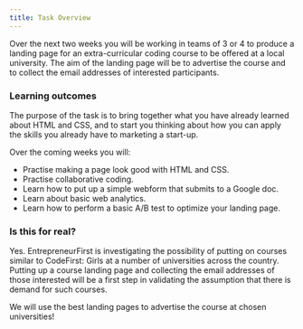```yaml
---
title: Task Overview
---
```


Over the next two weeks you will be working in teams of 3 or 4 to produce a landing page for an extra-curricular coding course to be offered at a local university. The aim of the landing page will be to advertise the course and to collect the email addresses of interested participants.

### Learning outcomes

The purpose of the task is to bring together what you have already learned about HTML and CSS, and to start you thinking about how you can apply the skills you already have to marketing a start-up.

Over the coming weeks you will:

* Practise making a page look good with HTML and CSS.
* Practise collaborative coding.
* Learn how to put up a simple webform that submits to a Google doc.
* Learn about basic web analytics.
* Learn how to perform a basic A/B test to optimize your landing page.

### Is this for real?

Yes. EntrepreneurFirst is investigating the possibility of putting on courses similar to CodeFirst: Girls at a number of universities across the country. Putting up a course landing page and collecting the email addresses of those interested will be a first step in validating the assumption that there is demand for such courses.

We will use the best landing pages to advertise the course at chosen universities!